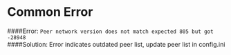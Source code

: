 # Common Error

####Error:
`Peer network version does not match expected 805 but got -28948`  
####Solution:
Error indicates outdated peer list, update peer list in config.ini
